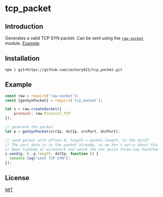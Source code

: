 # tcp_packet

## Introduction

Generates a valid TCP SYN packet. Can be sent using the [`raw-socket`](https://github.com/stephenwvickers/node-raw-socket)
module. [Example](#example)

## Installation

```
npm i git+https://github.com/zachary822/tcp_packet.git
```

## Example

```javascript
const raw = require('raw-socket');
const {genSynPacket} = require('tcp_packet');

let s = raw.createSocket({
    protocol: raw.Protocol.TCP
});

// generate the packet.
let p = genSynPacket(srcIp, dstIp, srcPort, dstPort);

// send packet with offset 0, length = packet.length, to the dstIP
// The port data is in the packet already, so we don't worry about that during sending.
// Open tcpdump or wireshark and watch the not quite three way handshake. Useful to test for open ports.
s.send(p, 0, p.length, dstIp, function () {
  console.log("sent TCP SYN");
});
```

## License

[MIT](LICENSE)
